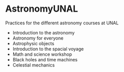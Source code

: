 # AstronomyUNAL
Practices for the different astronomy courses at UNAL

* Introduction to the astronomy
* Astronomy for everyone
* Astrophysic objects
* Introduction to the spacial voyage
* Math and science workshop
* Black holes and time machines
* Celestial mechanics
